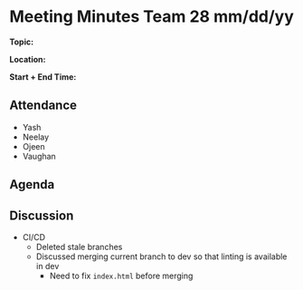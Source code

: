 # Meeting Minutes Team 28 mm/dd/yy

**Topic:**

**Location:**

**Start + End Time:**

## Attendance
- Yash
- Neelay
- Ojeen
- Vaughan

## Agenda

## Discussion

- CI/CD
  - Deleted stale branches
  - Discussed merging current branch to dev so that linting is available in dev
    - Need to fix `index.html` before merging
